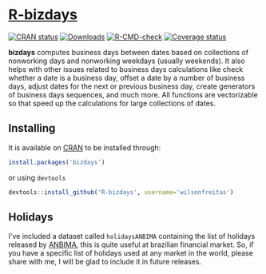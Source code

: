 # [R-bizdays](https://cran.r-project.org/package=bizdays)

[![CRAN
status](https://www.r-pkg.org/badges/version/bizdays)](https://cran.r-project.org/package=bizdays)
[![Downloads](http://cranlogs.r-pkg.org/badges/bizdays?color=brightgreen)](https://cran.r-project.org/package=bizdays)
[![R-CMD-check](https://github.com/wilsonfreitas/R-bizdays/actions/workflows/check-standard.yaml/badge.svg)](https://github.com/wilsonfreitas/R-bizdays/actions/workflows/check-standard.yaml)
[![Coverage
status](https://codecov.io/gh/wilsonfreitas/R-bizdays/branch/master/graph/badge.svg)](https://codecov.io/github/wilsonfreitas/R-bizdays?branch=master)

**bizdays** computes business days between dates based on collections of
nonworking days and nonworking weekdays (usually weekends). It also
helps with other issues related to business days calculations like check
whether a date is a business day, offset a date by a number of business
days, adjust dates for the next or previous business day, create
generators of business days sequences, and much more. All functions are
vectorizable so that speed up the calculations for large collections of
dates.

## Installing

It is available on [CRAN](https://cran.r-project.org/package=bizdays) to
be installed through:

``` r
install.packages('bizdays')
```

or using `devtools`

``` r
devtools::install_github('R-bizdays', username='wilsonfreitas')
```

## Holidays

I've included a dataset called `holidaysANBIMA` containing the list of
holidays released by [ANBIMA](https://www.anbima.com.br/), this is quite
useful at brazilian financial market. So, if you have a specific list of
holidays used at any market in the world, please share with me, I will
be glad to include it in future releases.
